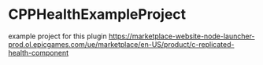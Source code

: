 # CPPHealthExampleProject

example project for this plugin https://marketplace-website-node-launcher-prod.ol.epicgames.com/ue/marketplace/en-US/product/c-replicated-health-component
